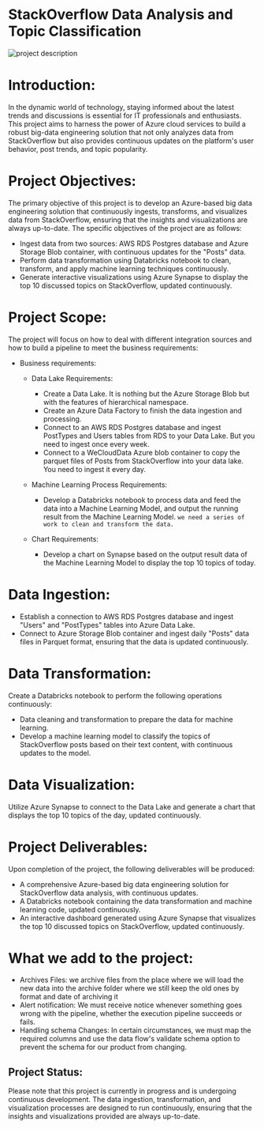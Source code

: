 # StackOverflow Data Analysis and Topic Classification
![project description](https://github.com/abdullahfawazaltulahi/Stackoverflow_project/assets/63244923/d9fd05c7-7670-45c9-bef0-1d65ad20adb3)

# Introduction:

In the dynamic world of technology, staying informed about the latest trends and discussions is essential for IT professionals and enthusiasts. This project aims to harness the power of Azure cloud services to build a robust big-data engineering solution that not only analyzes data from StackOverflow but also provides continuous updates on the platform's user behavior, post trends, and topic popularity.

# Project Objectives:

The primary objective of this project is to develop an Azure-based big data engineering solution that continuously ingests, transforms, and visualizes data from StackOverflow, ensuring that the insights and visualizations are always up-to-date. The specific objectives of the project are as follows:

  - Ingest data from two sources: AWS RDS Postgres database and Azure Storage Blob container, with continuous updates for the "Posts" data.
  -  Perform data transformation using Databricks notebook to clean, transform, and apply machine learning techniques continuously.
  - Generate interactive visualizations using Azure Synapse to display the top 10 discussed topics on StackOverflow, updated continuously.

# Project Scope:
The project will focus on how to deal with different integration sources and how to build a pipeline to meet the business requirements:
  - Business requirements:
    *  Data Lake Requirements:
        * Create a Data Lake. It is nothing but the Azure Storage Blob but with the features of hierarchical namespace.
        * Create an Azure Data Factory to finish the data ingestion and processing.
        * Connect to an AWS RDS Postgres database and ingest PostTypes and Users tables from RDS to your Data Lake. But you need to ingest once every week.
        * Connect to a WeCloudData Azure blob container to copy the parquet files of Posts from StackOverflow into your data lake. You need to ingest it every day.
   
    * Machine Learning Process Requirements:
        * Develop a Databricks notebook to process data and feed the data into a Machine Learning Model, and output the running result from the Machine Learning Model. `we need a series of work to clean and transform the data.`
    * Chart Requirements:
        * Develop a chart on Synapse based on the output result data of the Machine Learning Model to display the top 10 topics of today.

# Data Ingestion:
  - Establish a connection to AWS RDS Postgres database and ingest "Users" and "PostTypes" tables into Azure Data Lake.
  - Connect to Azure Storage Blob container and ingest daily "Posts" data files in Parquet format, ensuring that the data is updated continuously.

# Data Transformation:
Create a Databricks notebook to perform the following operations continuously:
  - Data cleaning and transformation to prepare the data for machine learning.
  - Develop a machine learning model to classify the topics of StackOverflow posts based on their text content, with continuous updates to the model.

# Data Visualization:
Utilize Azure Synapse to connect to the Data Lake and generate a chart that displays the top 10 topics of the day, updated continuously.

# Project Deliverables:
Upon completion of the project, the following deliverables will be produced:

  - A comprehensive Azure-based big data engineering solution for StackOverflow data analysis, with continuous updates.
  - A Databricks notebook containing the data transformation and machine learning code, updated continuously.
  - An interactive dashboard generated using Azure Synapse that visualizes the top 10 discussed topics on StackOverflow, updated continuously.
# What we add to the project:
- Archives Files: we archive files from the place where we will load the new data 
into the archive folder where we still keep the old ones by format and date of 
archiving it
- Alert notification: We must receive notice whenever something goes wrong with the pipeline, 
whether the execution pipeline succeeds or fails.
- Handling schema Changes: In certain circumstances, we must map the required columns 
and use the data flow's validate schema option to prevent the schema for our product from 
changing.
## Project Status:
Please note that this project is currently in progress and is undergoing continuous development. The data ingestion, transformation, and visualization processes are designed to run continuously, ensuring that the insights and visualizations provided are always up-to-date.
